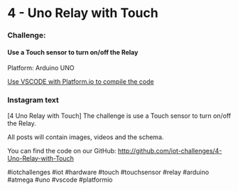# 4 - Uno Relay with Touch
### Challenge:
#### Use a Touch sensor to turn on/off the Relay

Platform: Arduino UNO

[Use VSCODE with Platform.io to compile the code](https://platformio.org/?ref=iotchallenges)

### Instagram text

[4 Uno Relay with Touch]
The challenge is use a Touch sensor to turn on/off the Relay.

All posts will contain images, videos and the schema.

You can find the code on our GitHub:
http://github.com/iot-challenges/4-Uno-Relay-with-Touch

#iotchallenges #iot #hardware #touch #touchsensor #relay #arduino #atmega #uno #vscode #platformio